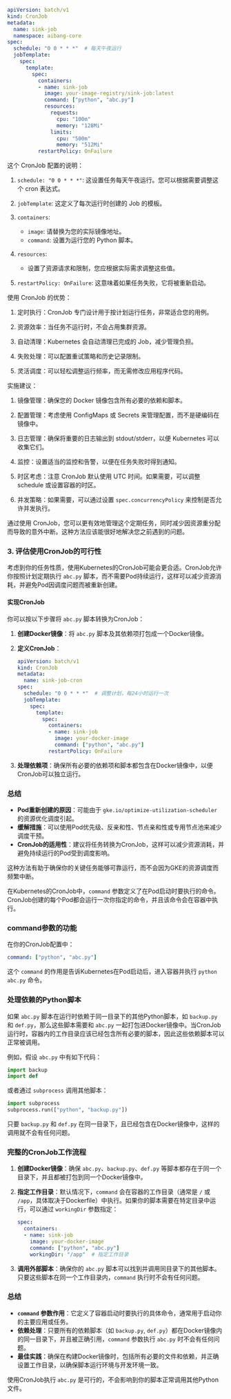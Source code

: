 
```yaml
apiVersion: batch/v1
kind: CronJob
metadata:
  name: sink-job
  namespace: aibang-core
spec:
  schedule: "0 0 * * *"  # 每天午夜运行
  jobTemplate:
    spec:
      template:
        spec:
          containers:
          - name: sink-job
            image: your-image-registry/sink-job:latest
            command: ["python", "abc.py"]
            resources:
              requests:
                cpu: "100m"
                memory: "128Mi"
              limits:
                cpu: "500m"
                memory: "512Mi"
          restartPolicy: OnFailure

```

这个 CronJob 配置的说明：

1. `schedule: "0 0 * * *"`: 这设置任务每天午夜运行。您可以根据需要调整这个 cron 表达式。

2. `jobTemplate`: 这定义了每次运行时创建的 Job 的模板。

3. `containers`:
   - `image`: 请替换为您的实际镜像地址。
   - `command`: 设置为运行您的 Python 脚本。

4. `resources`:
   - 设置了资源请求和限制，您应根据实际需求调整这些值。

5. `restartPolicy: OnFailure`: 这意味着如果任务失败，它将被重新启动。

使用 CronJob 的优势：

1. 定时执行：CronJob 专门设计用于按计划运行任务，非常适合您的用例。

2. 资源效率：当任务不运行时，不会占用集群资源。

3. 自动清理：Kubernetes 会自动清理已完成的 Job，减少管理负担。

4. 失败处理：可以配置重试策略和历史记录限制。

5. 灵活调度：可以轻松调整运行频率，而无需修改应用程序代码。

实施建议：

1. 镜像管理：确保您的 Docker 镜像包含所有必要的依赖和脚本。

2. 配置管理：考虑使用 ConfigMaps 或 Secrets 来管理配置，而不是硬编码在镜像中。

3. 日志管理：确保将重要的日志输出到 stdout/stderr，以便 Kubernetes 可以收集它们。

4. 监控：设置适当的监控和告警，以便在任务失败时得到通知。

5. 时区考虑：注意 CronJob 默认使用 UTC 时间。如果需要，可以调整 schedule 或设置容器的时区。

6. 并发策略：如果需要，可以通过设置 `spec.concurrencyPolicy` 来控制是否允许并发执行。

通过使用 CronJob，您可以更有效地管理这个定期任务，同时减少因资源重分配而导致的意外中断。这种方法应该能很好地解决您之前遇到的问题。


### 3. 评估使用CronJob的可行性

考虑到你的任务性质，使用Kubernetes的CronJob可能会更合适。CronJob允许你按照计划定期执行 `abc.py` 脚本，而不需要Pod持续运行，这样可以减少资源消耗，并避免Pod因调度问题而被重新创建。

#### 实现CronJob
你可以按以下步骤将 `abc.py` 脚本转换为CronJob：

1. **创建Docker镜像**：将 `abc.py` 脚本及其依赖项打包成一个Docker镜像。

2. **定义CronJob**：
    ```yaml
    apiVersion: batch/v1
    kind: CronJob
    metadata:
      name: sink-job-cron
    spec:
      schedule: "0 0 * * *"  # 调整计划，每24小时运行一次
      jobTemplate:
        spec:
          template:
            spec:
              containers:
              - name: sink-job
                image: your-docker-image
                command: ["python", "abc.py"]
              restartPolicy: OnFailure
    ```
3. **处理依赖项**：确保所有必要的依赖项和脚本都包含在Docker镜像中，以便CronJob可以独立运行。

### 总结

- **Pod重新创建的原因**：可能由于 `gke.io/optimize-utilization-scheduler` 的资源优化调度引起。
- **缓解措施**：可以使用Pod优先级、反亲和性、节点亲和性或专用节点池来减少调度干预。
- **CronJob的适用性**：建议将任务转换为CronJob，这样可以减少资源消耗，并避免持续运行的Pod受到调度影响。

这种方法有助于确保你的关键任务能够可靠运行，而不会因为GKE的资源调度而频繁中断。



在Kubernetes的CronJob中，`command` 参数定义了在Pod启动时要执行的命令。CronJob创建的每个Pod都会运行一次你指定的命令，并且该命令会在容器中执行。

### command参数的功能
在你的CronJob配置中：
```yaml
command: ["python", "abc.py"]
```
这个 `command` 的作用是告诉Kubernetes在Pod启动后，进入容器并执行 `python abc.py` 命令。

### 处理依赖的Python脚本
如果 `abc.py` 脚本在运行时依赖于同一目录下的其他Python脚本，如 `backup.py` 和 `def.py`，那么这些脚本需要和 `abc.py` 一起打包进Docker镜像中。当CronJob运行时，容器内的工作目录应该已经包含所有必要的脚本，因此这些依赖脚本可以正常被调用。

例如，假设 `abc.py` 中有如下代码：
```python
import backup
import def
```
或者通过 `subprocess` 调用其他脚本：
```python
import subprocess
subprocess.run(["python", "backup.py"])
```
只要 `backup.py` 和 `def.py` 在同一目录下，且已经包含在Docker镜像中，这样的调用就不会有任何问题。

### 完整的CronJob工作流程
1. **创建Docker镜像**：确保 `abc.py`、`backup.py`、`def.py` 等脚本都存在于同一个目录下，并且都被打包到同一个Docker镜像中。

2. **指定工作目录**：默认情况下，`command` 会在容器的工作目录（通常是 `/` 或 `/app`，具体取决于Dockerfile）中执行。如果你的脚本需要在特定目录中运行，可以通过 `workingDir` 参数指定：
    ```yaml
    spec:
      containers:
      - name: sink-job
        image: your-docker-image
        command: ["python", "abc.py"]
        workingDir: "/app"  # 指定工作目录
    ```

3. **调用外部脚本**：确保你的 `abc.py` 脚本可以找到并调用同目录下的其他脚本。只要这些脚本在同一个工作目录内，`command` 执行时不会有任何问题。

### 总结
- **`command` 参数作用**：它定义了容器启动时要执行的具体命令，通常用于启动你的主要应用或任务。
- **依赖处理**：只要所有的依赖脚本（如 `backup.py`, `def.py`）都在Docker镜像内的同一目录下，并且被正确引用，`command` 参数执行 `abc.py` 时不会有任何问题。
- **最佳实践**：确保在构建Docker镜像时，包括所有必要的文件和依赖，并正确设置工作目录，以确保脚本运行环境与开发环境一致。

使用CronJob执行 `abc.py` 是可行的，不会影响到你的脚本正常调用其他Python文件。
